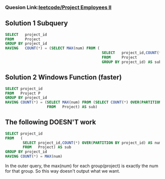 ### Quesion Link:[leetcode/Project Employees II](https://leetcode.com/problems/project-employees-ii/)


##  Solution 1 Subquery
```sql
SELECT   project_id
FROM     Project
GROUP BY project_id
HAVING   COUNT(*) = (SELECT MAX(num) FROM (
                                            SELECT   project_id,COUNT(*) AS num
                                            FROM     Project
                                            GROUP BY project_id) AS sub)
```


##  Solution 2  Windows Function (faster)
```sql
SELECT project_id
FROM   Project P
GROUP BY project_id
HAVING COUNT(*) = (SELECT MAX(num) FROM (SELECT COUNT(*) OVER(PARTITION BY project_id) AS num
                   FROM   Project) AS sub)
```                   
                   
## The following DOESN'T work
```sql
SELECT project_id
FROM   (
        SELECT project_id,COUNT(*) OVER(PARTITION BY project_id) AS num
        FROM   Project) AS sub
GROUP BY project_id
HAVING COUNT(*) = MAX(num)
```
In the outer query, the max(num) for each group(project) is exactly the num for that group. So this way doesn't output what we want.
